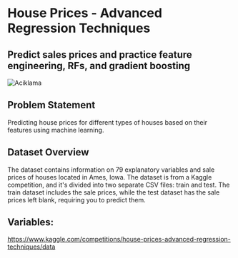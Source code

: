 # House Prices - Advanced Regression Techniques
## Predict sales prices and practice feature engineering, RFs, and gradient boosting

![Aciklama](https://s3.amazonaws.com/census2020mapboxmaps/iowa-home-price-trends-map.jpg)

## Problem Statement
Predicting house prices for different types of houses based on their features using machine learning.

## Dataset Overview
The dataset contains information on 79 explanatory variables and sale prices of houses located in Ames, Iowa. The dataset is from a Kaggle competition, and it's divided into two separate CSV files: train and test. The train dataset includes the sale prices, while the test dataset has the sale prices left blank, requiring you to predict them.

## Variables:
https://www.kaggle.com/competitions/house-prices-advanced-regression-techniques/data
